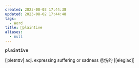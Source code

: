 ```yaml
---
created: 2023-08-02 17:44:38
updated: 2023-08-02 17:44:48
tags:
  - Word
title: 📖plaintive
aliases:
  - null
---
```


<pre><strong>plaintive</strong></pre>
[ˈpleɪntɪv]
adj. expressing suffering or sadness 悲伤的
[[elegiac]]
